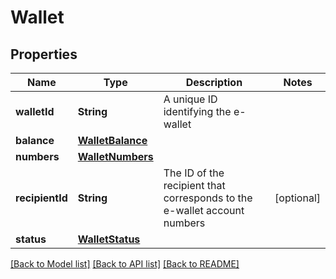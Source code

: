 # Wallet

## Properties
Name | Type | Description | Notes
------------ | ------------- | ------------- | -------------
**walletId** | **String** | A unique ID identifying the e-wallet | 
**balance** | [**WalletBalance**](WalletBalance.md) |  | 
**numbers** | [**WalletNumbers**](WalletNumbers.md) |  | 
**recipientId** | **String** | The ID of the recipient that corresponds to the e-wallet account numbers | [optional] 
**status** | [**WalletStatus**](WalletStatus.md) |  | 

[[Back to Model list]](../README.md#documentation-for-models) [[Back to API list]](../README.md#documentation-for-api-endpoints) [[Back to README]](../README.md)


